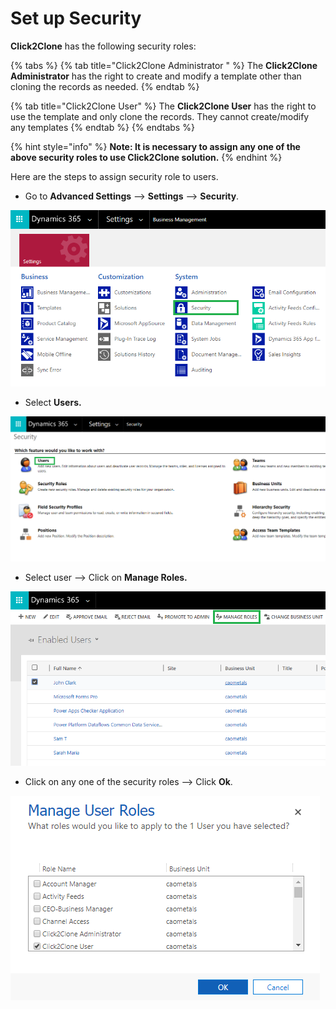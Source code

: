 # Set up Security

**Click2Clone** has the following security roles:

{% tabs %}
{% tab title="Click2Clone Administrator " %}
The **Click2Clone Administrator** has the right to create and modify a template other than cloning the records as needed.
{% endtab %}

{% tab title="Click2Clone User" %}
The **Click2Clone User** has the right to use the template and only clone the records. They cannot create/modify any templates
{% endtab %}
{% endtabs %}

{% hint style="info" %}
**Note: It is necessary to assign any one of the above security roles to use Click2Clone solution.**
{% endhint %}

Here are the steps to assign security role to users.

* Go to **Advanced Settings** --> **Settings** --> **Security**.

![](<../../.gitbook/assets/a (4).png>)

* Select **Users.**

![](<../../.gitbook/assets/b (4).png>)

* Select user --> Click on **Manage Roles.**

![](<../../.gitbook/assets/c (8).png>)

* Click on any one of the security roles --> Click **Ok**.

![](<../../.gitbook/assets/d (5).png>)
